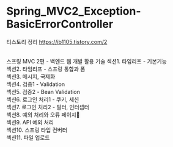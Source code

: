# Spring_MVC2_Exception-BasicErrorController

티스토리 정리
https://ib1105.tistory.com/2

<br>
스프링 MVC 2편 - 백엔드 웹 개발 활용 기술
섹션1. 타임리프 - 기본기능<br>
섹션2. 타임리프 - 스프링 통합과 폼<br>
섹션3. 메시지, 국제화<br>
섹션4. 검증1 - Validation<br>
섹션5. 검증2 - Bean Validation<br>
섹션6. 로그인 처리1 - 쿠키, 세션<br>
섹션7. 로그인 처리2 - 필터, 인터셉터<br>
섹션8. 예외 처리와 오류 페이지👨<br>
섹션9. API 예외 처리<br>
섹션10. 스프링 타입 컨버터<br>
섹션11. 파일 업로드<br>
